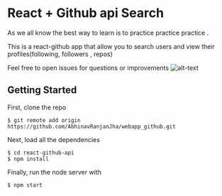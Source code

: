 # React + Github api Search

As we all know the best way to learn is to practice practice practice .

This is a  react-github app that allow you to search users and view their profiles(following, followers , repos) 

Feel free to open issues for questions or improvements 
![alt-text](https://github.com/AbhinavRanjanJha/webapp_github.git/blob/master/react-github-search.gif) 
## Getting Started

First, clone the repo

```
$ git remote add origin https://github.com/AbhinavRanjanJha/webapp_github.git
```

Next, load all the dependencies  

```
$ cd react-github-api
$ npm install
``` 
Finally, run the node server with

```
$ npm start
```
 
